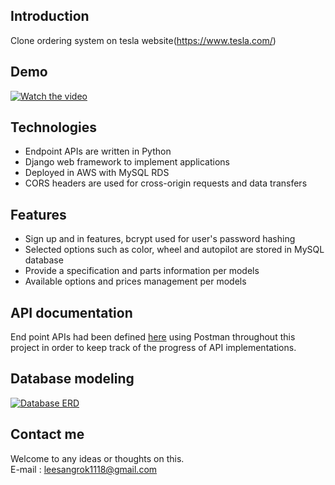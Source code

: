 ## Introduction
Clone ordering system on tesla website(https://www.tesla.com/)

## Demo
[![Watch the video](https://img.youtube.com/vi/JQ6JGS6QFsQ/0.jpg)](https://youtu.be/JQ6JGS6QFsQ)

## Technologies
- Endpoint APIs are written in Python
- Django web framework to implement applications
- Deployed in AWS with MySQL RDS
- CORS headers are used for cross-origin requests and data transfers 

## Features
- Sign up and in features, bcrypt used for user's password hashing
- Selected options such as color, wheel and autopilot are stored in MySQL database
- Provide a specification and parts information per models
- Available options and prices management per models

## API documentation
End point APIs had been defined <a href="https://documenter.getpostman.com/view/9816664/SWLcdorr?version=latest" target="_blank">here</a> using Postman throughout this project in order to keep track of the progress of API implementations.

## Database modeling
<a target="_blank" rel="noopener noreferrer" href="https://github.com/wecode-bootcamp-korea/WelonMusk_backend/blob/master/tesla_erd.png"><img src="https://github.com/wecode-bootcamp-korea/WelonMusk_backend/raw/master/tesla_erd.png" alt="Database ERD" style="max-width:100%;"></a>
## Contact me
Welcome to any ideas or thoughts on this.<br>
E-mail : leesangrok1118@gmail.com
